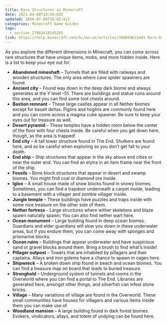 ```yaml
---
title: Rare Structures in Minecraft
date: 2021-04-08T19:55:03Z
updated: 2024-07-09T16:03:41Z
categories: Minecraft Game Guides
tags:
  - section_27983418545293
link: https://help.minecraft.net/hc/en-us/articles/360059615491-Rare-Structures-in-Minecraft
---
```


As you explore the different dimensions in Minecraft, you can come across rare structures that have unique items, mobs, and more hidden inside. Here is a list to keep your eye out for.

- **Abandoned mineshaft** – Tunnels that are filled with railways and wooden structures. The only area where cave spider spawners are found.
- **Ancient city** – Found way down in the deep dark biome and always generates at the Y level –51. There are buildings and statue ruins around this area, and you can find some loot chests around.
- **Bastion remnant** – These large castles appear in all Nether biomes except for basalt deltas. Piglins and hoglins are commonly found here and you can come across a magma cube spawner. Be sure to keep your eyes out for treasure as well.
- **Desert pyramid** – These temples have a hidden room below the center of the floor with four chests inside. Be careful when you get down here, though, as the area is trapped!
- **End city** – A tall tower structure found in The End. Shulkers are found here, and so be careful when exploring so you don’t get fall to your death.
- **End ship** – Ship structures that appear in the sky above end cities or near the outer end. You can find an elytra in an item frame near the front of the ship.
- **Fossils** – Bone block structures that appear in desert and swamp biomes. You might find coal or diamond ore inside.
- **Igloo** – A small house made of snow blocks found in snowy biomes. Sometimes, you can find a trapdoor underneath a carpet inside, leading to a basement with a villager and zombie villager inside.
- **Jungle temple** – These buildings have puzzles and traps inside with some nice treasure on the other side of them.
- **Nether fortress** - Large structures where wither skeletons and blaze spawn naturally spawn. You can also find nether wart here.
- **Ocean monument** – Large building found in deep ocean biomes. Guardians and elder guardians will slow you down in these underwater areas, but if you endure them, you can come away with sponges and prismarine blocks.
- **Ocean ruins** – Buildings that appear underwater and have suspicious sand or gravel blocks around them. Bring a brush to find what’s inside!
- **Pillager outpost** – Towers that are inhabited by pillagers and their captains. Allays and iron golems have a chance to spawn in cages here.
- **Shipwreck** – A broken down ship found in beach and ocean biomes. You can find a treasure map on board that leads to buried treasure.
- **Stronghold** – Underground system of tunnels and rooms in the Overworld where you can find a portal to The End. Libraries are generated here, amongst other things, and silverfish can infest stone bricks.
- **Village** – Many variations of village are found in the Overworld. These small communities have houses for villagers and various items inside them you can make use of.
- **Woodland mansion** – A large building found in dark forest biomes. Evokers, vindicators, allays, and totem of undying can be found here.
